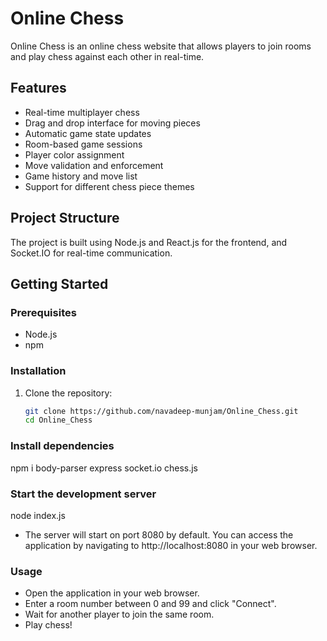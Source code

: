 # Online Chess

Online Chess is an online chess website that allows players to join rooms and play chess against each other in real-time.

## Features

- Real-time multiplayer chess
- Drag and drop interface for moving pieces
- Automatic game state updates
- Room-based game sessions
- Player color assignment
- Move validation and enforcement
- Game history and move list
- Support for different chess piece themes

## Project Structure

The project is built using Node.js and React.js for the frontend, and Socket.IO for real-time communication.

## Getting Started

### Prerequisites

- Node.js
- npm

### Installation

1. Clone the repository:
   ```sh
   git clone https://github.com/navadeep-munjam/Online_Chess.git
   cd Online_Chess
   ```

### Install dependencies

npm i body-parser express socket.io chess.js

### Start the development server

node index.js

- The server will start on port 8080 by default. You can access the application by navigating to http://localhost:8080 in your web browser.

### Usage

- Open the application in your web browser.
- Enter a room number between 0 and 99 and click "Connect".
- Wait for another player to join the same room.
- Play chess!
